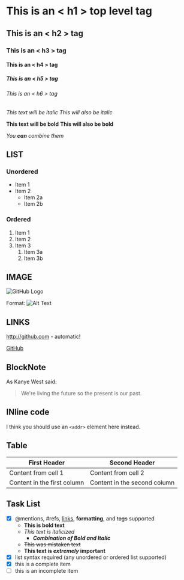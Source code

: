 # This is an < h1 > top level tag

## This is an < h2 > tag

### This is an < h3 > tag

#### This is an < h4 > tag

##### This is an < h5 > tag

###### This is an < h6 > tag

*This text will be italic*
_This will also be italic_

**This text will be bold**
__This will also be bold__

_You **can** combine them_

## LIST

### Unordered

* Item 1
* Item 2
  * Item 2a
  * Item 2b

### Ordered

1. Item 1
1. Item 2
1. Item 3
    1. Item 3a
    1. Item 3b

## IMAGE

![GitHub Logo](https://avatars2.githubusercontent.com/u/39235454?s=400&v=4)

Format: ![Alt Text](https://avatars2.githubusercontent.com/u/39235454?s=400&v=4)

## LINKS

http://github.com - automatic!

[GitHub](http://github.com)

## BlockNote

As Kanye West said:

> We're living the future so
> the present is our past.

## INline code

I think you should use an
`<addr>` element here instead.

## Table

First Header | Second Header
------------ | -------------
Content from cell 1 | Content from cell 2
Content in the first column | Content in the second column

## Task List

* [x] @mentions, #refs, [links](https://links.edu), **formatting**, and  ~~tags~~ supported
  * **This is bold text**
  * *This text is italicized*
    * ***Combination of Bold and Italic***
  * ~~This was mistaken text~~
  * **This text is _extremely_ important**
* [x] list syntax required (any unordered or ordered list supported)
* [x] this is a complete item
* [ ] this is an incomplete item
